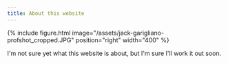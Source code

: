 ```yaml
---
title: About this website
---
```

{% include figure.html image="/assets/jack-garigliano-profshot_cropped.JPG" position="right" width="400" %}

I'm not sure yet what this website is about, but I'm sure I'll work it out soon.
